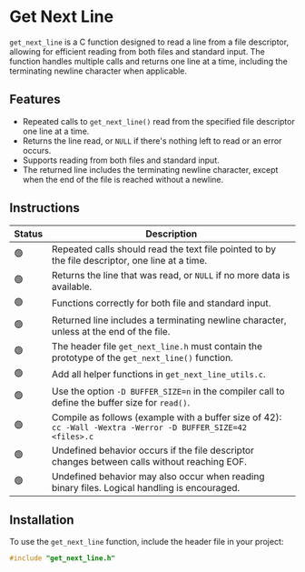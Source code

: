 # Get Next Line

`get_next_line` is a C function designed to read a line from a file descriptor, allowing for efficient reading from both files and standard input. The function handles multiple calls and returns one line at a time, including the terminating newline character when applicable.

## Features

- Repeated calls to `get_next_line()` read from the specified file descriptor one line at a time.
- Returns the line read, or `NULL` if there's nothing left to read or an error occurs.
- Supports reading from both files and standard input.
- The returned line includes the terminating newline character, except when the end of the file is reached without a newline.
  
## Instructions

| Status | Description |
| --- | --- |
| :green_circle: | Repeated calls should read the text file pointed to by the file descriptor, one line at a time. |
| :green_circle: | Returns the line that was read, or `NULL` if no more data is available. |
| :green_circle: | Functions correctly for both file and standard input. |
| :green_circle: | Returned line includes a terminating newline character, unless at the end of the file. |
| :green_circle: | The header file `get_next_line.h` must contain the prototype of the `get_next_line()` function. |
| :green_circle: | Add all helper functions in `get_next_line_utils.c`. |
| :green_circle: | Use the option `-D BUFFER_SIZE=n` in the compiler call to define the buffer size for `read()`. |
| :green_circle: | Compile as follows (example with a buffer size of 42): `cc -Wall -Wextra -Werror -D BUFFER_SIZE=42 <files>.c` |
| :green_circle: | Undefined behavior occurs if the file descriptor changes between calls without reaching EOF. |
| :green_circle: | Undefined behavior may also occur when reading binary files. Logical handling is encouraged. |

## Installation

To use the `get_next_line` function, include the header file in your project:

```c
#include "get_next_line.h"

